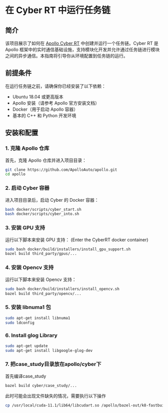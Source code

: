 # 在 Cyber RT 中运行任务链

## 简介

该项目展示了如何在 [Apollo Cyber RT](https://github.com/ApolloAuto/apollo) 中创建并运行一个任务链。Cyber RT 是 Apollo 框架中的实时通信基础设施，支持模块化开发并允许通过任务链进行模块之间的异步通信。本指南将引导你从环境配置到任务链的运行。

## 前提条件

在运行任务链之前，请确保你已经安装了以下依赖：

- Ubuntu 18.04 或更高版本
- Apollo 安装（请参考 Apollo 官方安装文档）
- Docker（用于启动 Apollo 容器）
- 基本的 C++ 和 Python 开发环境

## 安装和配置

### 1. 克隆 Apollo 仓库

首先，克隆 Apollo 仓库并进入项目目录：

```bash
git clone https://github.com/ApolloAuto/apollo.git
cd apollo
```

### 2. 启动 Cyber 容器

进入项目目录后，启动 Cyber 的 Docker 容器：
```bash
bash docker/scripts/cyber_start.sh
bash docker/scripts/cyber_into.sh
```
### 3. 安装 GPU 支持

运行以下脚本来安装 GPU 支持：
(Enter the CyberRT docker container)
```bash
sudo bash docker/build/installers/install_gpu_support.sh
bazel build third_party/gpus/...  
```
### 4. 安装 Opencv 支持

运行以下脚本来安装 Opencv 支持：

```bash
sudo bash docker/build/installers/install_opencv.sh
bazel build third_party/opencv/...  
```
### 5. 安装 libnuma1 包
```bash
sudo apt-get install libnuma1
sudo ldconfig  
```

### 6. Install glog Library
```bash
sudo apt-get update
sudo apt-get install libgoogle-glog-dev 
```

### 7. 把case_study目录放在apollo/cyber下
首先编译case_study
```bash
bazel build cyber/case_study/...
```
此时可能会出现文件缺失的情况，需要执行以下操作
```bash
cp /usr/local/cuda-11.1/lib64/libcudart.so /apollo/bazel-out/k8-fastbuild/bin/_solib_k8/_U@local_Uconfig_Ucuda_S_Scuda_Ccudart___Ulocal_Uconfig_Ucuda_Scuda_Scuda_Slib
```


